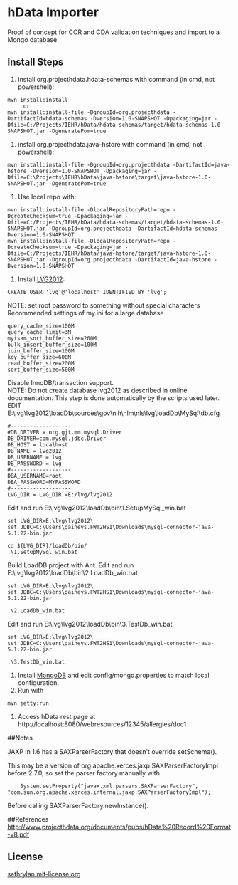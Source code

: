 # hData Importer
	
Proof of concept for CCR and CDA validation techniques and import to a Mongo database

## Install Steps

1. install org.projecthdata.hdata-schemas with command (in cmd, not powershell):
```
mvn install:install  
     or  
mvn install:install-file -DgroupId=org.projecthdata -DartifactId=hdata-schemas -Dversion=1.0-SNAPSHOT -Dpackaging=jar -Dfile=C:/Projects/IEHR/hData/hdata-schemas/target/hdata-schemas-1.0-SNAPSHOT.jar -DgeneratePom=true  
```

1. install org.projecthdata.java-hstore with command (in cmd, not powershell):
```
mvn install:install-file -DgroupId=org.projecthdata -DartifactId=java-hstore -Dversion=1.0-SNAPSHOT -Dpackaging=jar -Dfile=C:\Projects\IEHR\hData\java-hstore\target\java-hstore-1.0-SNAPSHOT.jar -DgeneratePom=true
```

1. Use local repo with:
```
mvn install:install-file -DlocalRepositoryPath=repo -DcreateChecksum=true -Dpackaging=jar -Dfile=C:/Projects/IEHR/hData/hdata-schemas/target/hdata-schemas-1.0-SNAPSHOT.jar -DgroupId=org.projecthdata -DartifactId=hdata-schemas -Dversion=1.0-SNAPSHOT  
mvn install:install-file -DlocalRepositoryPath=repo -DcreateChecksum=true -Dpackaging=jar -Dfile=C:/Projects/IEHR/hData/java-hstore/target/java-hstore-1.0-SNAPSHOT.jar -DgroupId=org.projecthdata -DartifactId=java-hstore -Dversion=1.0-SNAPSHOT
```

1. Install [LVG2012](http://lexsrv3.nlm.nih.gov/LexSysGroup/Projects/lvg/2012/docs/userDoc/install/mySql.html):
```
CREATE USER 'lvg'@'localhost' IDENTIFIED BY 'lvg';
```
NOTE: set root password to something without special characters  
Recommended settings of my.ini for a large database
```
query_cache_size=100M  
query_cache_limit=3M  
myisam_sort_buffer_size=200M  
bulk_insert_buffer_size=100M  
join_buffer_size=100M  
key_buffer_size=600M  
read_buffer_size=200M  
sort_buffer_size=500M
```
Disable InnoDB/transaction support.  
NOTE: Do not create database lvg2012 as described in online documentation. This step is done automatically by the scripts used later.  
EDIT E:\lvg\lvg2012\loadDb\sources\gov\nih\nlm\nls\lvg\loadDb\MySql\db.cfg
```
#-------------------  
#DB_DRIVER = org.gjt.mm.mysql.Driver  
DB_DRIVER=com.mysql.jdbc.Driver  
DB_HOST = localhost  
DB_NAME = lvg2012  
DB_USERNAME = lvg  
DB_PASSWORD = lvg  
#-------------------  
DBA_USERNAME=root  
DBA_PASSWORD=MYPASSWORD  
#-------------------  
LVG_DIR = LVG_DIR =E:/lvg/lvg2012  
```
Edit and run E:\lvg\lvg2012\loadDb\bin\1.SetupMySql_win.bat
```
set LVG_DIR=E:\lvg\lvg2012\
set JDBC=C:\Users\gaineys.FWT2HS1\Downloads\mysql-connector-java-5.1.22-bin.jar
```
```
cd ${LVG_DIR}/loadDb/bin/
.\1.SetupMySql_win.bat
```
Build LoadDB project with Ant.
Edit and run E:\lvg\lvg2012\loadDb\bin\2.LoadDb_win.bat
```
set LVG_DIR=E:\lvg\lvg2012\
set JDBC=C:\Users\gaineys.FWT2HS1\Downloads\mysql-connector-java-5.1.22-bin.jar
```
```
.\2.LoadDb_win.bat
```
Edit and run E:\lvg\lvg2012\loadDb\bin\3.TestDb_win.bat
```
set LVG_DIR=E:\lvg\lvg2012\
set JDBC=C:\Users\gaineys.FWT2HS1\Downloads\mysql-connector-java-5.1.22-bin.jar
```
```
.\3.TestDb_win.bat
```
1. Install [MongoDB](http://www.mongodb.org/) and edit config/mongo.properties to match local configuration.
1. Run with
```
mvn jetty:run
```
1. Access hData rest page at http://localhost:8080/webresources/12345/allergies/doc1


##Notes

JAXP in 1.6 has a SAXParserFactory that doesn't override setSchema().

This may be a version of org.apache.xerces.jaxp.SAXParserFactoryImpl before 2.7.0, so set the parser factory manually with
```
    System.setProperty("javax.xml.parsers.SAXParserFactory", "com.sun.org.apache.xerces.internal.jaxp.SAXParserFactoryImpl");
```
Before calling SAXParserFactory.newInstance().


##References
http://www.projecthdata.org/documents/pubs/hData%20Record%20Format-v8.pdf


## License

[sethrylan.mit-license.org](http://sethrylan.mit-license.org/)

